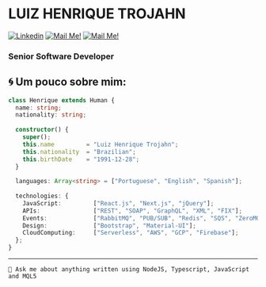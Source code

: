 # LUIZ HENRIQUE TROJAHN


[![Linkedin](https://img.shields.io/badge/-Connect-blue?style=flat-square&logo=Linkedin&logoColor=white&link=https://www.linkedin.com/in/trojahn299/)](https://www.linkedin.com/in/trojahn299/)
[![Mail Me!](https://img.shields.io/badge/-Contact%20Me!-c14438?style=flat-square&logo=Email&logoColor=white&link=mailto:henrique@trojahn.com.br)](mailto:henrique@trojahn.com.br)
[![Mail Me!](https://img.shields.io/badge/-Contact%20Me!-c14438?style=flat-square&logo=Instagram&logoColor=white&link=mailto:henrique@trojahn.com.br)](mailto:henrique@trojahn.com.br)

### Senior Software Developer
## 🌀 Um pouco sobre mim:

```typescript
class Henrique extends Human {
  name: string;
  nationality: string;
  
  constructor() {
    super();
    this.name         = "Luiz Henrique Trojahn";
    this.nationality  = "Brazilian";
    this.birthDate    = "1991-12-28";
  }
  
  languages: Array<string> = ["Portuguese", "English", "Spanish"];
  
  technologies: {
    JavaScript:         ["React.js", "Next.js", "jQuery"];
    APIs:               ["REST", "SOAP", "GraphQL", "XML", "FIX"];
    Events:             ["RabbitMQ", "PUB/SUB", "Redis", "SQS", "ZeroMQ", "Socket.IO"];
    Design:             ["Bootstrap", "Material-UI"];
    CloudComputing:     ["Serverless", "AWS", "GCP", "Firebase"];
  };
}
```


---

`💬 Ask me about anything written using NodeJS, Typescript, JavaScript and MQL5`
